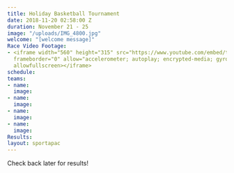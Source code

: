 ```yaml
---
title: Holiday Basketball Tournament
date: 2018-11-20 02:58:00 Z
duration: November 21 - 25
image: "/uploads/IMG_4800.jpg"
welcome: "[welcome message]"
Race Video Footage:
- <iframe width="560" height="315" src="https://www.youtube.com/embed/t_qpqI6BGNo"
  frameborder="0" allow="accelerometer; autoplay; encrypted-media; gyroscope; picture-in-picture"
  allowfullscreen></iframe>
schedule: 
teams:
- name: 
  image: 
- name: 
  image: 
- name: 
  image: 
- name: 
  image: 
Results: 
layout: sportapac
---
```


Check back later for results! 